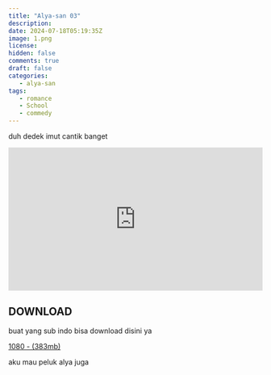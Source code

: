 ```yaml
---
title: "Alya-san 03"
description: 
date: 2024-07-18T05:19:35Z
image: 1.png
license: 
hidden: false
comments: true
draft: false
categories:
   - alya-san
tags: 
   - romance
   - School
   - commedy
---
```


duh dedek imut cantik banget

<div style="position: relative; padding-top: 56.25%; /* 16:9 aspect ratio */">
    <iframe src="https://drive.google.com/file/d/1MqKoZjccPjljE_ohrzAhHku8DNgYFlI0/preview" style="position: absolute; top: 0; left: 0; width: 100%; height: 100%;" allow="autoplay" frameborder="0" allowfullscreen></iframe>
</div>

## DOWNLOAD
buat yang sub indo bisa download disini ya

[1080 - (383mb)](https://drive.google.com/file/d/1d45lW1Va9tHuT8CDNto9xLpywshaHUoR/view?usp=drive_link)

aku mau peluk alya juga